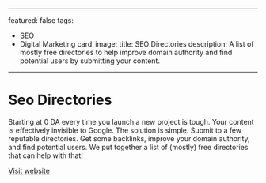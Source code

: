 
---
featured: false
tags:
  - SEO
  - Digital Marketing
card_image: 
title: SEO Directories
description: A list of mostly free directories to help improve domain authority and find potential users by submitting your content.
---


# Seo Directories

Starting at 0 DA every time you launch a new project is tough. Your content is effectively invisible to Google. The solution is simple. Submit to a few reputable directories. Get some backlinks, improve your domain authority, and find potential users. We put together a list of (mostly) free directories that can help with that!

[Visit website](https://refined.so/tools/seo-directories)
